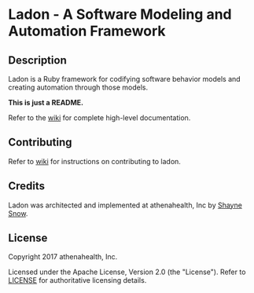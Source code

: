 # Ladon - A Software Modeling and Automation Framework

## Description

Ladon is a Ruby framework for codifying software behavior models and creating automation through those models.

**This is just a README.** 

Refer to the [wiki](https://github.com/athenahealth/ladon/wiki) for complete high-level documentation.

## Contributing
Refer to [wiki](https://github.com/athenahealth/ladon/wiki/Contributing-to-Ladon) for instructions on contributing to ladon.

## Credits

Ladon was architected and implemented at athenahealth, Inc by [Shayne Snow](https://github.com/imjonsnooow).

## License

Copyright 2017 athenahealth, Inc.

Licensed under the Apache License, Version 2.0 (the "License"). Refer to [LICENSE](LICENSE) for authoritative licensing details.
